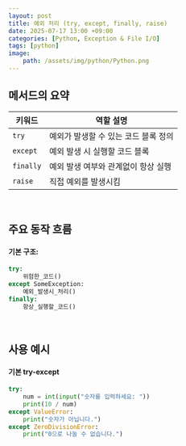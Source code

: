 ```yaml
---
layout: post
title: 예외 처리 (try, except, finally, raise)
date: 2025-07-17 13:00 +09:00
categories: [Python, Exception & File I/O]
tags: [python]
image:
    path: /assets/img/python/Python.png
---
```


## 메서드의 요약

| 키워드       | 역할 설명                 |
| --------- | --------------------- |
| `try`     | 예외가 발생할 수 있는 코드 블록 정의 |
| `except`  | 예외 발생 시 실행할 코드 블록     |
| `finally` | 예외 발생 여부와 관계없이 항상 실행  |
| `raise`   | 직접 예외를 발생시킴           |

<br>

## 주요 동작 흐름

#### 기본 구조:

```python
try:
    위험한_코드()
except SomeException:
    예외_발생시_처리()
finally:
    항상_실행할_코드()
```

<br>

## 사용 예시

#### 기본 try-except

```python
try:
    num = int(input("숫자를 입력하세요: "))
    print(10 / num)
except ValueError:
    print("숫자가 아닙니다.")
except ZeroDivisionError:
    print("0으로 나눌 수 없습니다.")
```

<br>

